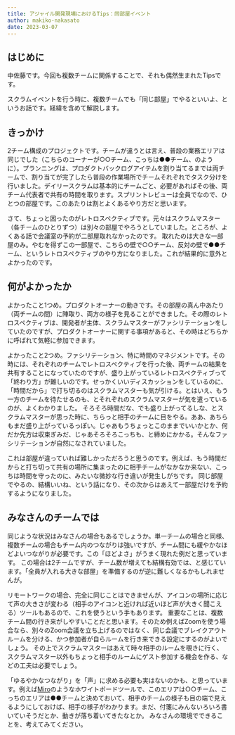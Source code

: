 ```yaml
---
title: アジャイル開発現場におけるTips：同部屋イベント
author: makiko-nakasato
date: 2023-03-07
---
```


## はじめに

中佐藤です。今回も複数チームに関係することで、それも偶然生まれたTipsです。

スクラムイベントを行う時に、複数チームでも「同じ部屋」でやるといいよ、というお話です。経緯を含めて解説します。

## きっかけ

2チーム構成のプロジェクトです。チームが違うとは言え、普段の業務エリアは同じでした（こちらのコーナーが○○チーム、こっちは●●チーム、のように）。プランニングは、プロダクトバックログアイテムを割り当てるまでは両チームで、割り当てが完了したら普段の作業場所でチームそれぞれでタスク分けを行いました。デイリースクラムは基本的にチームごと、必要があればその後、両チーム代表者で共有の時間を取ります。スプリントレビューは全員でなので、ひとつの部屋です。このあたりは割とよくあるやり方だと思います。

さて、ちょっと困ったのがレトロスペクティブです。元々はスクラムマスター（各チームのひとりずつ）は別々の部屋でやろうとしていました。ところが、よくある話で会議室の予約が二部屋取れなかったのです。
取れたのは大きな一部屋のみ。やむを得ずこの一部屋で、こちらの壁で○○チーム、反対の壁で●●チーム、というレトロスペクティブのやり方になりました。これが結果的に意外とよかったのです。

## 何がよかったか

よかったこと1つめ。プロダクトオーナーの動きです。その部屋の真ん中あたり（両チームの間）に陣取り、両方の様子を見ることができました。その際のレトロスペクティブは、開発者が主体、スクラムマスターがファシリテーションをしていたのですが、プロダクトオーナーに関する事項があると、その時はどちらかに呼ばれて気軽に参加できます。

よかったこと2つめ。ファシリテーション、特に時間のマネジメントです。その時には、それぞれのチームでレトロスペクティブを行った後、両チームの結果を共有することになっていたのですが、盛り上がっているレトロスペクティブって「終わり方」が難しいのです。せっかくいいディスカッションをしているのに、「時間だから」で打ち切るのはスクラムマスターも気が引ける。とはいえ、もう一方のチームを待たせるのも、とそれぞれのスクラムマスターが気を遣っているのが、よくわかりました。
そろそろ時間だな、でも盛り上がってるしな、とスクラムマスターが思った時に、ちらっと相手のチームに目をやる。ああ、あちらもまだ盛り上がっているっぽい。じゃあもうちょっとこのままでいいかとか、何だか先方は収束ぎみだ、じゃあそろそろこっちも、と締めにかかる。そんなファシリテーションが自然になされていました。

これは部屋が違っていれば難しかっただろうと思うのです。例えば、もう時間だからと打ち切って共有の場所に集まったのに相手チームがなかなか来ない、こっちは時間を守ったのに、みたいな微妙な行き違いが発生しがちです。
同じ部屋でやるの、結構いいね、という話になり、その次からはあえて一部屋だけを予約するようになりました。

## みなさんのチームでは

同じような状況はみなさんの場合もあるでしょうか。単一チームの場合と同様、複数チームの場合もチーム内のつながりは強いですが、チーム間にも緩やかなほどよいつながりが必要です。この「ほどよさ」がうまく現れた例だと思っています。
この場合は2チームですが、チーム数が増えても結構有効では、と感じています。「全員が入れる大きな部屋」を準備するのが逆に難しくなるかもしれませんが。

リモートワークの場合、完全に同じことはできませんが、アイコンの場所に応じて声の大きさが変わる（相手のアイコンと近ければ近いほど声が大きく聞こえる）ツールもあるので、これを使うという手もあります。
重要なことは、複数チーム間の行き来がしやすいことだと思います。そのため例えばZoomを使う場合なら、別々のZoom会議を立ち上げるのではなく、同じ会議でブレイクアウトルームを分ける、かつ参加者が自らルームを行き来できる設定にするのがよいでしょう。
その上でスクラムマスターはあえて時々相手のルームを覗きに行く、スクラムマスター以外もちょっと相手のルームにゲスト参加する機会を作る、などの工夫は必要でしょう。

「ゆるやかなつながり」を「声」に求める必要も実はないのかも、と思っています。例えば[Miro](https://miro.com/ja/)のようなホワイトボードツールで、このエリアは○○チーム、こっちのエリアは●●チームと決めておいて、相手のチームの様子も目の端で見えるようにしておけば、相手の様子がわかります。まだ、付箋にみんないろいろ書いていそうだとか、動きが落ち着いてきたなとか。
みなさんの環境でできることを、考えてみてください。
